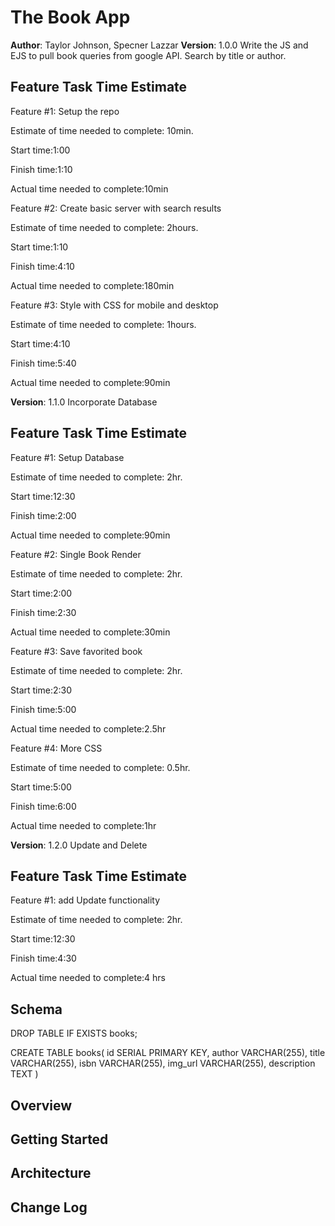 # The Book App

**Author**: Taylor Johnson, Specner Lazzar
**Version**: 1.0.0
Write the JS and EJS to pull book queries from google API. Search by title or author.

## Feature Task Time Estimate

Feature #1: Setup the repo

Estimate of time needed to complete: 10min.

Start time:1:00

Finish time:1:10

Actual time needed to complete:10min

Feature #2: Create basic server with search results

Estimate of time needed to complete: 2hours.

Start time:1:10

Finish time:4:10

Actual time needed to complete:180min

Feature #3: Style with CSS for mobile and desktop

Estimate of time needed to complete: 1hours.

Start time:4:10

Finish time:5:40

Actual time needed to complete:90min

**Version**: 1.1.0
Incorporate Database

## Feature Task Time Estimate

Feature #1: Setup Database

Estimate of time needed to complete: 2hr.

Start time:12:30

Finish time:2:00

Actual time needed to complete:90min

Feature #2: Single Book Render

Estimate of time needed to complete: 2hr.

Start time:2:00

Finish time:2:30

Actual time needed to complete:30min

Feature #3: Save favorited book

Estimate of time needed to complete: 2hr.

Start time:2:30

Finish time:5:00

Actual time needed to complete:2.5hr

Feature #4: More CSS

Estimate of time needed to complete: 0.5hr.

Start time:5:00

Finish time:6:00

Actual time needed to complete:1hr

**Version**: 1.2.0
Update and Delete

## Feature Task Time Estimate

Feature #1: add Update functionality

Estimate of time needed to complete: 2hr.

Start time:12:30

Finish time:4:30

Actual time needed to complete:4 hrs

## Schema

DROP TABLE IF EXISTS books;

CREATE TABLE books(
id SERIAL PRIMARY KEY,
author VARCHAR(255),
title VARCHAR(255),
isbn VARCHAR(255),
img_url VARCHAR(255),
description TEXT
)

## Overview

<!-- Provide a high level overview of what this application is and why you are building it, beyond the fact that it's an assignment for a Code 301 class. (i.e. What's your problem domain?) -->

## Getting Started

<!-- What are the steps that a user must take in order to build this app on their own machine and get it running? -->

## Architecture

<!-- Provide a detailed description of the application design. What technologies (languages, libraries, etc) you're using, and any other relevant design information. -->

## Change Log

<!-- Use this area to document the iterative changes made to your application as each feature is successfully implemented. Use time stamps. Here's an examples:

01-01-2001 4:59pm - Application now has a fully-functional express server, with GET and POST routes for the book resource.

## Credits and Collaborations
<!-- Give credit (and a link) to other people or resources that helped you build this application. -->
